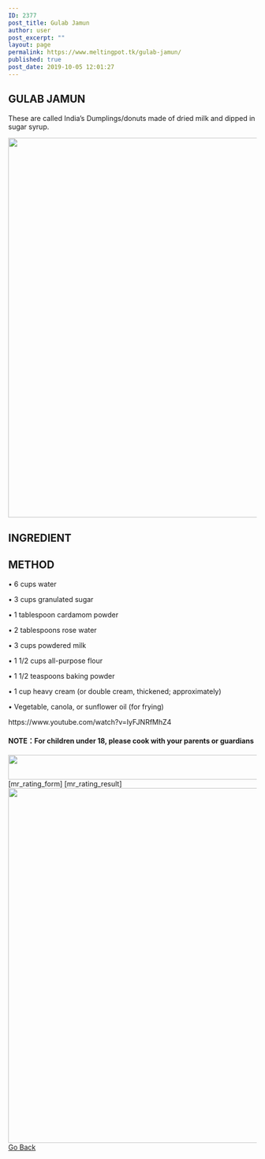 ```yaml
---
ID: 2377
post_title: Gulab Jamun
author: user
post_excerpt: ""
layout: page
permalink: https://www.meltingpot.tk/gulab-jamun/
published: true
post_date: 2019-10-05 12:01:27
---
```

<h2>GULAB JAMUN</h2>		
		<p>These are called India’s Dumplings/donuts made of dried milk and dipped in sugar syrup.</p>		
										<img width="1024" height="768" src="http://meltingpot.tk/wp-content/uploads/2019/10/gulab-jamun.jpg" alt="" srcset="https://meltingpot.tk/wp-content/uploads/2019/10/gulab-jamun.jpg 1024w, https://meltingpot.tk/wp-content/uploads/2019/10/gulab-jamun-300x225.jpg 300w, https://meltingpot.tk/wp-content/uploads/2019/10/gulab-jamun-768x576.jpg 768w" sizes="(max-width: 1024px) 100vw, 1024px" />											
			<h2>INGREDIENT</h2>		
			<h2>METHOD</h2>		
		<p style="text-align: left;">• 6 cups water</p><p style="text-align: left;">• 3 cups granulated sugar</p><p style="text-align: left;">• 1 tablespoon cardamom powder</p><p style="text-align: left;">• 2 tablespoons rose water</p><p style="text-align: left;">• 3 cups powdered milk</p><p style="text-align: left;">• 1 1/2 cups all-purpose flour</p><p style="text-align: left;">• 1 1/2 teaspoons baking powder</p><p style="text-align: left;">• 1 cup heavy cream (or double cream, thickened; approximately)</p><p style="text-align: left;">• Vegetable, canola, or sunflower oil (for frying)</p>https://www.youtube.com/watch?v=IyFJNRfMhZ4<h4><strong>NOTE：For children under 18, please cook with your parents or guardians</strong></h4>		
										<img width="1024" height="50" src="http://meltingpot.tk/wp-content/uploads/2019/09/Untitled-47-1024x50.png" alt="" srcset="https://meltingpot.tk/wp-content/uploads/2019/09/Untitled-47-1024x50.png 1024w, https://meltingpot.tk/wp-content/uploads/2019/09/Untitled-47-300x15.png 300w, https://meltingpot.tk/wp-content/uploads/2019/09/Untitled-47-768x38.png 768w, https://meltingpot.tk/wp-content/uploads/2019/09/Untitled-47.png 1483w" sizes="(max-width: 1024px) 100vw, 1024px" />											
		[mr_rating_form]
[mr_rating_result]		
										<img width="679" height="718" src="http://meltingpot.tk/wp-content/uploads/2019/09/Untitled-44.png" alt="" srcset="https://meltingpot.tk/wp-content/uploads/2019/09/Untitled-44.png 679w, https://meltingpot.tk/wp-content/uploads/2019/09/Untitled-44-284x300.png 284w" sizes="(max-width: 679px) 100vw, 679px" />											
			<a href="https://www.meltingpot.tk/indian-dishes/" role="button">
						Go Back
					</a>